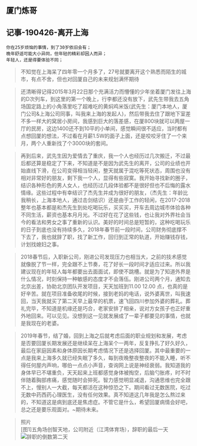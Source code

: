 ## 厦门炼哥
## 记事-190426-离开上海
```
你在25岁烦恼的事情，到了30岁依旧会有；
晚年舒适可能大小异同，但年轻的精彩却因人而异；
年轻人，还是得要体验不同；
```
> 不知觉在上海呆了四年零一个月多了，27号就要离开这个熟悉而陌生的城市，有点不舍，但也对回厦自己的未来规划满怀期待

> 还清晰得记得2015年3月22日那个充满活力而懵懂的少年坐着厦门发往上海的D次列车，到这里的第一个晚上，行李都还没有放下，武先生带我去五角场国定路上的小角落里吃了超难吃的黄焖鸡米饭(武先生：厦门本地人，厦门公司&上海公司同事，叫我来上海的发起人)，然后带我去住了跟地下室差不多一样大的窝居小房间，我感到巨大的落差感，在厦800块就可以两屋一厅的民房，这边1400还不到10平的小单间，感觉瞬间很不适应，当时都有点想回厦的想法，不过看在月薪1.5W的面子上面，还是咬咬牙住了一个来月，两个人重新找了个3000块的套间。

> 再到后来，武先生因为爱情去了重庆，我一个人也经历过几次搬迁，不过最后都还算是稳定了下来，不知道是不是因为武先生的离开，公司的业绩也开始直线下滑，在公司变得相当轻闲，整天就属于混吃等死状态，周围也没有相对非常好的朋友，剩下我一个人，显得有些寂寞。我开始寻找新的圈子，结识各种形色的男人女人，也经历过几段体验都不是很好但也不后悔的露水情缘。这些过程中有幸结识了杰先生并成为很好的朋友，（杰先生：年龄比我稍长，上海本地人，通过击剑结识）还是由于工作的轻闲，在2017-2018整年也基本都是和杰先生到处吃喝玩乐，买买买，开车去周边城市体验各种不同生活，薪资也基本月月光。不过好在花了这些钱，也让我对外界社会当今的看法和男女之事了重新的认识。美好的时间总是短暂的，这种吃喝玩乐的日子到底也没有持续多久，2018年春节前一段时间，公司财务彻底撑不下去了，我也就辞了职，找了新工作，回归到正常的轨道，开始赚钱存钱，计划找媳妇之事。

>2018春节后，入职新公司，刚进公司发现压力也相当大，之前的技术感觉就像脱了节一样，完全跟不上节奏，花了好长一段时间才适应过来。所以我建议现在的年轻人每年都要出去面面试，即使不跳槽。就是为了知道外界是什么情况，时刻保持一种敏感的态度才不会落伍。刚进公司两个月，通知去北京出差，协助北京团队开发项目，天天加班到11.00 12.00 点，也真的是好辛苦。就在项目准备收尾的时候，接到老妈的电话，说外婆离世，叫我速回，当天我就买了第二天早上最早的机票，速飞回四川参加外婆的葬礼。葬礼完毕，不知道是机缘还是巧合，老家安排了相亲，说对方女孩子也正好重外地回来。可以见见。没想到这一见就发展成了一辈子都要见的事情，也就是我现在的老婆。

> 2019年春节，结了婚，回到上海之后就考虑后面的职业规划和发展，考虑是否要回厦长期发展还是继续呆在上海呆个一两年，反复挣扎了好久好久，最后在家庭因素和身体原因长期考虑情况下还是选择回厦。其中最重要的一点是我来上海多久就已经失眠了多久，每到夜晚整夜整夜的不能入睡，听不得任何屋内声响，哪伯一点点小声音，查询网上说是神经衰弱。我知道我的身体早已不堪重负，天天起来上班都感觉身体被掏空，后脑勺胀疼，时不时伴随着胸部疼痛，感觉随时会猝死。智力感觉明显减退，沟通思维也完全跟不上，慢别人一大截，每天都活在这种惊恐之下。期间看过无数医院，吃过无数中药西药心理医生，没有任何效果。真不知道这几年我是怎么熬过来的，不知道这是病到底还是焦虑症。不管它是什么，希望回厦病情会好吧，总之还是要乐观面对。~期待未来。


> 照片<br>
[图1]五角场创智天地，公司附近（江湾体育场），辞职的最后一天
> ![辞职的倒数第二天](https://kinyang.oss-cn-hangzhou.aliyuncs.com/markdown-github-images/1451043770x.jpg)
